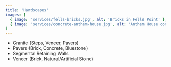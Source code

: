 ```yaml
---
title: 'Hardscapes'
images: [
  { image: 'services/fells-bricks.jpg', alt: 'Bricks in Fells Point' },
  { image: 'services/concrete-anthem-house.jpg', alt: 'Anthem House concrete' }
]
---
```


- Granite (Steps, Veneer, Pavers)
- Pavers (Brick, Concrete, Bluestone)
- Segmental Retaining Walls
- Veneer (Brick, Natural/Artificial Stone)
